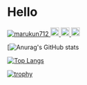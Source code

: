 # Hello

<p align="left">
  <a href="https://github.com/marukun712/marukun712/">
    <img src="https://komarev.com/ghpvc/?username=marukun712" alt="marukun712" />
  </a>
  <a href="https://github.com/marukun712">
    <img height="20" src="https://img.shields.io/github/followers/marukun712?label=follow&logo=github&style=flat" />
  </a>
  <a href="http://qiita.com/marukun_">
    <img height="20" src="https://qiita-badge.apiapi.app/s/marukun_/posts.svg" />
  </a>
  <//qiita.com/marukun_">
    <img height="20" src="https://qiita-badge.apiapi.app/s/marukun_/contributions.svg" />
  </a>
</p>
  
[![Anurag's GitHub stats](https://github-readme-stats.vercel.app/api?username=marukun712&show_icons=true&theme=Gradient)

[![Top Langs](https://github-readme-stats.vercel.app/api/top-langs/?username=anuraghazra)](https://github.com/anuraghazra/github-readme-stats)

[![trophy](https://github-profile-trophy.vercel.app/?username=marukun712&theme=onedark)](https://github.com/ryo-ma/github-profile-trophy)

